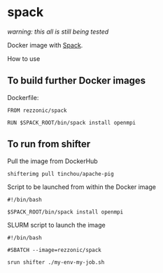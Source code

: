 # spack

*warning: this all is still being tested*

Docker image with [Spack](https://github.com/LLNL/spack).

How to use

## To build further Docker images

Dockerfile:

```
FROM rezzonic/spack

RUN $SPACK_ROOT/bin/spack install openmpi
```

## To run from shifter

Pull the image from DockerHub

```
shifterimg pull tinchou/apache-pig
```

Script to be launched from within the Docker image

```
#!/bin/bash

$SPACK_ROOT/bin/spack install openmpi

```


SLURM script to launch the image

```
#!/bin/bash
  
#SBATCH --image=rezzonic/spack
 
srun shifter ./my-env-my-job.sh
```
